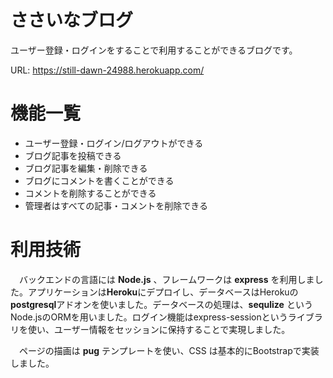# ささいなブログ
ユーザー登録・ログインをすることで利用することができるブログです。

URL: https://still-dawn-24988.herokuapp.com/

# 機能一覧
- ユーザー登録・ログイン/ログアウトができる
- ブログ記事を投稿できる
- ブログ記事を編集・削除できる
- ブログにコメントを書くことができる
- コメントを削除することができる
- 管理者はすべての記事・コメントを削除できる

# 利用技術
　バックエンドの言語には **Node.js** 、フレームワークは **express** を利用しました。アプリケーションは**Heroku**にデプロイし、データベースはHerokuの**postgresql**アドオンを使いました。データベースの処理は、**sequlize** というNode.jsのORMを用いました。ログイン機能はexpress-sessionというライブラリを使い、ユーザー情報をセッションに保持することで実現しました。

　ページの描画は **pug** テンプレートを使い、CSS は基本的にBootstrapで実装しました。
